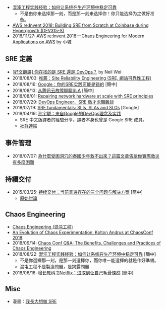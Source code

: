 

* [混沌工程实践经验：如何让系统在生产环境中稳定可靠](https://www.infoq.cn/article/chaos-engineering-in-production)
  * 不是由你来选择那一刻，而是那一刻来选择你！你只能选择为之做好准备。
* [AWS re:Invent 2018: Building SRE from Scratch at Coinbase during Hypergrowth (DEV315-S)](https://www.youtube.com/watch?v=YDr1_-Tttz0)
* 2018/11/27: [AWS re:Invent 2018 — Chaos Engineering for Modern Applications on AWS](https://medium.com/smalltowntechblog/aws-re-invent-2018-chaos-engineering-for-modern-applications-on-aws-9b38d723abbf) by 小城


## SRE 定義

* [[好文翻譯] 你在找的是 SRE 還是 DevOps？](https://medium.com/kkstream/%E5%A5%BD%E6%96%87%E7%BF%BB%E8%AD%AF-%E4%BD%A0%E5%9C%A8%E6%89%BE%E7%9A%84%E6%98%AF-sre-%E9%82%84%E6%98%AF-devops-2ded43c2852) by Neil Wei
* 2018/08/03: [推薦：Site Reliability Engineering (SRE, 網站可靠性工程)](https://rickhw.github.io/2018/08/03/DevOps/An-Introduction-to-SRE/)
* 2018/08/16: [Google：你的SRE实践可能是错的](https://mp.weixin.qq.com/s?__biz=MzIzNjUxMzk2NQ%3D%3D&mid=2247489744&idx=1&sn=7b4e04f319992181a7aec7abe885e88f&chksm=e8d7e712dfa06e04587ce6a8c2f99cda6cbd6f0dc52c5c5971497768051936d50d0d5787e5e3&scene=27&fbclid=IwAR2miL6SEbHoLHFZ7vn9_WSWmAbPrSmdRcwxO2Knn7qJKXUGOh8tfAwxbGM#wechat_redirect) [簡中]
* 2018/08/13: [从腾讯云故障聊聊SLA](https://mp.weixin.qq.com/s/P2gJfI7NCdk46sgKrACtfQ) [簡中]
* 2018/08/01: [Repairing network hardware at scale with SRE principles](https://cloudplatform.googleblog.com/2018/08/repairing-network-hardware-at-scale-with-sre-principles.html)
* 2018/07/29: [DevOps Engineer、SRE 徵才求職雜談](https://note.drx.tw/2018/07/devops-journey-devops-engineer-sre-jobs.html)
* 2018/07/19: [SRE fundamentals: SLIs, SLAs and SLOs](https://cloudplatform.googleblog.com/2018/07/sre-fundamentals-slis-slas-and-slos.html) [Google]
* 2018/04/19: [孙宇聪：来自Google的DevOps理念及实践](https://yq.aliyun.com/articles/582942)
    * SRE 中文版譯者的經驗分享，譯者本身也曾是 Google SRE 成員。
    * [社群連結](https://www.facebook.com/groups/sre.taiwan/permalink/1067584026740834/)


## 事件管理

* 2018/07/07: [為什麼受困洞穴的泰國少年救不出來？這篇文章告訴你實際救災有多麼困難](https://www.techbang.com/posts/59610-thailand-cave-rescue)


## 持續交付

* 2015/03/25: [持续交付：当前普遍存在的三个问题与解决方案](http://www.infoq.com/cn/articles/three-current-common-problems-about-continuous-delivery)  [簡中]
    * [原始討論](https://www.facebook.com/groups/sre.taiwan/permalink/1072499192915984/)

## Chaos Engineering

* [Chaos Engineering (混沌工程)](https://rickhw.github.io/2018/10/08/DevOps/Chaos-Engineering/)
* [An Evolution of Chaos Experimentation: Kolton Andrus at ChaosConf 2018](https://www.infoq.com/news/2018/10/chaosconf-evolution)
* 2018/09/14: [Chaos Conf Q&A: The Benefits, Challenges and Practices of Chaos Engineering](https://www.infoq.com/articles/chaos-engineering-conf)
* 2018/08/22: [混沌工程实践经验：如何让系统在生产环境中稳定可靠](https://www.infoq.cn/articles/chaos-engineering-in-production) [簡中]
    * 不是你選擇那一刻，是那一刻選擇你，而你唯一能選擇的就是作好準備。
    * 混屯工程不是製造問題，是揭露問題
* 2018/06/16: [增长教科书Netflix：进取到让自己毛骨悚然](https://mp.weixin.qq.com/s/c9zfL8Mnu241s3tHufhW5g) [簡中]


## Misc

* 漫畫：[我長大想做 SRE](https://buff.ly/2zjMI9j)
